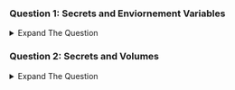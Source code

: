 ### Question 1: Secrets and Enviornement Variables
<details><summary>Expand The Question </summary>
<p>

Andrew works as a database administrator and has generated set of credentials that will be used by the application to connect to the database. Instead of giving the credentials to developers to hard-code in their application, he has requested security team to create a secret and mount it as enviornement variable to the application containers.

a. Create a secret name db-creds which has following data: 
       user: dbreadonly
       pass: myDBPassword#%
       
b. Create a pod from nginx image.

c. Mount the secret to the POD in such a way that the contents of database user is available in form of DB_USER enviornement variable and database password is available in form of DB_PASSWORD enviornement variable inside the container.

</details>

### Question 2: Secrets and Volumes

<details><summary>Expand The Question </summary>
<p>


a. Create a secret name app-creds which has following data: 
       appuser: dbreadonly
       apppass: myDBPassword#%

b. Create a pod with the name of secret-pod.
c. Mount the secret to the pod so that it is available in the path of /etc/secret

</details>
